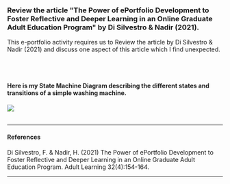 ### Review the article "The Power of ePortfolio Development to Foster Reflective and Deeper Learning in an Online Graduate Adult Education Program" by Di Silvestro & Nadir (2021). 

This e-portfolio activity requires us to Review the article by Di Silvestro & Nadir (2021) and discuss one aspect of this article which I find unexpected. 


<br><br>

#### Here is my State Machine Diagram describing the different states and transitions of a simple washing machine.
<img src="https://helenhelene.github.io/eportfolio/images/WashingMach.jpg"/>
<br><br>

---

#### References
Di Silvestro, F. & Nadir, H. (2021) The Power of ePortfolio Development to Foster Reflective and Deeper Learning in an Online Graduate Adult Education Program. Adult Learning 32(4):154-164.

---
